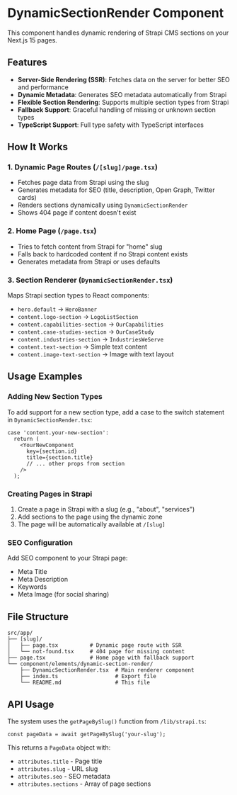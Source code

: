 # DynamicSectionRender Component

This component handles dynamic rendering of Strapi CMS sections on your Next.js 15 pages.

## Features

- **Server-Side Rendering (SSR)**: Fetches data on the server for better SEO and performance
- **Dynamic Metadata**: Generates SEO metadata automatically from Strapi
- **Flexible Section Rendering**: Supports multiple section types from Strapi
- **Fallback Support**: Graceful handling of missing or unknown section types
- **TypeScript Support**: Full type safety with TypeScript interfaces

## How It Works

### 1. Dynamic Page Routes (`/[slug]/page.tsx`)

- Fetches page data from Strapi using the slug
- Generates metadata for SEO (title, description, Open Graph, Twitter cards)
- Renders sections dynamically using `DynamicSectionRender`
- Shows 404 page if content doesn't exist

### 2. Home Page (`/page.tsx`)

- Tries to fetch content from Strapi for "home" slug
- Falls back to hardcoded content if no Strapi content exists
- Generates metadata from Strapi or uses defaults

### 3. Section Renderer (`DynamicSectionRender.tsx`)

Maps Strapi section types to React components:

- `hero.default` → `HeroBanner`
- `content.logo-section` → `LogoListSection`
- `content.capabilities-section` → `OurCapabilities`
- `content.case-studies-section` → `OurCaseStudy`
- `content.industries-section` → `IndustriesWeServe`
- `content.text-section` → Simple text content
- `content.image-text-section` → Image with text layout

## Usage Examples

### Adding New Section Types

To add support for a new section type, add a case to the switch statement in `DynamicSectionRender.tsx`:

```tsx
case 'content.your-new-section':
  return (
    <YourNewComponent
      key={section.id}
      title={section.title}
      // ... other props from section
    />
  );
```

### Creating Pages in Strapi

1. Create a page in Strapi with a slug (e.g., "about", "services")
2. Add sections to the page using the dynamic zone
3. The page will be automatically available at `/[slug]`

### SEO Configuration

Add SEO component to your Strapi page:
- Meta Title
- Meta Description
- Keywords
- Meta Image (for social sharing)

## File Structure

```
src/app/
├── [slug]/
│   ├── page.tsx          # Dynamic page route with SSR
│   └── not-found.tsx     # 404 page for missing content
├── page.tsx              # Home page with fallback support
└── component/elements/dynamic-section-render/
    ├── DynamicSectionRender.tsx  # Main renderer component
    ├── index.ts                  # Export file
    └── README.md                 # This file
```

## API Usage

The system uses the `getPageBySlug()` function from `/lib/strapi.ts`:

```tsx
const pageData = await getPageBySlug('your-slug');
```

This returns a `PageData` object with:
- `attributes.title` - Page title
- `attributes.slug` - URL slug
- `attributes.seo` - SEO metadata
- `attributes.sections` - Array of page sections
